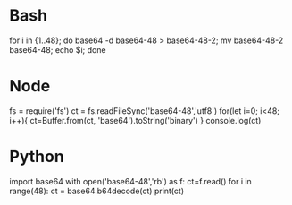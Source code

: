 # Bash
for i in {1..48}; do base64 -d base64-48 > base64-48-2; mv base64-48-2 base64-48; echo $i; done

# Node
fs = require('fs')
ct = fs.readFileSync('base64-48','utf8')
for(let i=0; i<48; i++){
ct=Buffer.from(ct, 'base64').toString('binary')
}
console.log(ct)

# Python 
import base64
with open('base64-48','rb') as f:
    ct=f.read()
for i in range(48):
    ct = base64.b64decode(ct)
print(ct)
